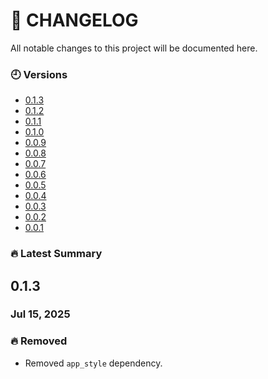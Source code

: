 # 📄 CHANGELOG

All notable changes to this project will be documented here.

### 🕘 Versions

 - [0.1.3](https://github.com/GenieCoderSrc/reusable_image_widget/blob/main/changelog/0.1.3.md)
 - [0.1.2](https://github.com/GenieCoderSrc/reusable_image_widget/blob/main/changelog/0.1.2.md)
 - [0.1.1](https://github.com/GenieCoderSrc/reusable_image_widget/blob/main/changelog/0.1.1.md)
 - [0.1.0](https://github.com/GenieCoderSrc/reusable_image_widget/blob/main/changelog/0.1.0.md)
 - [0.0.9](https://github.com/GenieCoderSrc/reusable_image_widget/blob/main/changelog/0.0.9.md)
 - [0.0.8](https://github.com/GenieCoderSrc/reusable_image_widget/blob/main/changelog/0.0.8.md)
 - [0.0.7](https://github.com/GenieCoderSrc/reusable_image_widget/blob/main/changelog/0.0.7.md)
 - [0.0.6](https://github.com/GenieCoderSrc/reusable_image_widget/blob/main/changelog/0.0.6.md)
 - [0.0.5](https://github.com/GenieCoderSrc/reusable_image_widget/blob/main/changelog/0.0.5.md)
 - [0.0.4](https://github.com/GenieCoderSrc/reusable_image_widget/blob/main/changelog/0.0.4.md)
 - [0.0.3](https://github.com/GenieCoderSrc/reusable_image_widget/blob/main/changelog/0.0.3.md)
 - [0.0.2](https://github.com/GenieCoderSrc/reusable_image_widget/blob/main/changelog/0.0.2.md)
 - [0.0.1](https://github.com/GenieCoderSrc/reusable_image_widget/blob/main/changelog/0.0.1.md)

### 🔥 Latest Summary

## 0.1.3

### Jul 15, 2025


### 🔥 Removed
- Removed `app_style` dependency.

